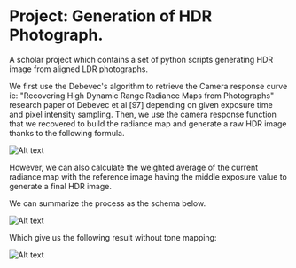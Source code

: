 # Project: Generation of HDR Photograph.

A scholar project which contains a set of python scripts generating HDR image from aligned LDR photographs.

We first use the Debevec's algorithm to retrieve the Camera response curve ie: "Recovering High Dynamic Range Radiance Maps from Photographs" research paper of Debevec et al [97] depending on given exposure time and pixel intensity sampling.
Then, we use the camera response function that we recovered to build the radiance map and generate a raw HDR image thanks to the following formula.

![Alt text](https://github.com/Yakusan/CHPS0932_TP2_HDR/blob/master/radiance_map_formula.jpg)

However, we can also calculate the weighted average of the current radiance map with the reference image having the middle exposure value to generate a final HDR image.

We can summarize the process as the schema below.

![Alt text](https://github.com/Yakusan/CHPS0932_TP2_HDR/blob/master/HDR_generation_steps.jpg)

Which give us the following result without tone mapping:

![Alt text](https://github.com/Yakusan/CHPS0932_TP2_HDR/blob/master/result/aligned_adjusted_HDR.hdr)